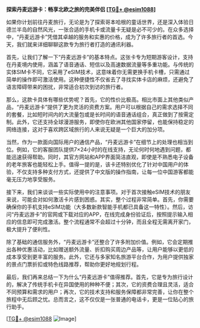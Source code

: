 **探索丹麦远游卡：畅享北欧之旅的完美伴侣 [[TG💪+ @esim1088](https://t.me/s/esim1088)]**

如果你计划前往丹麦旅行，无论是为了探索哥本哈根的童话世界，还是深入体验日德兰半岛的自然风光，一张合适的手机卡或流量卡无疑是必不可少的。在众多选择中，“丹麦远游卡”凭借其卓越的服务和实惠的价格，成为了许多旅行者的首选。今天，我们就来详细聊聊这款专为旅行者打造的通讯利器。

首先，让我们了解一下“丹麦远游卡”的基本特点。这张卡专为短期游客设计，支持在丹麦境内使用，涵盖了语音通话、短信以及高速数据流量等多重功能。与传统的实体SIM卡不同，它采用了eSIM技术，这意味着你无需更换手机卡槽，只需通过简单的操作即可激活使用。这种便捷性不仅省去了寻找实体卡店的麻烦，还避免了语言障碍带来的困扰，非常适合初次到访的旅行者。

那么，这款卡具体有哪些优势呢？首先，它的性价比极高。相比市面上其他类似产品，“丹麦远游卡”提供了更为灵活的资费方案。用户可以根据自己的需求选择不同的套餐，比如短时间内的大流量包或是长时间的语音通话组合，真正做到了按需定制。此外，它还支持全球漫游服务，即使你在欧洲其他国家停留，也能保持稳定的网络连接，这对于喜欢跨区域旅行的人来说无疑是一个巨大的加分项。

当然，作为一款面向国际用户的通信产品，“丹麦远游卡”在细节上的处理也相当到位。例如，它的客服团队提供7×24小时的在线支持，无论何时何地遇到问题，都能迅速获得帮助。同时，其官方网站和APP界面简洁直观，即使是不熟悉电子设备的老年旅客也能轻松上手。值得一提的是，该卡还特别优化了针对中国用户的体验，不仅支持多种支付方式，还提供了中文版的操作指南，让每一位中国游客都能毫无压力地享受服务。

接下来，我们来谈谈一些实际使用中的注意事项。对于首次接触eSIM技术的朋友来说，可能会对如何激活卡片感到困惑。其实，整个过程非常简单。首先，你需要确保你的手机支持eSIM功能（大多数新款智能手机都已具备这一特性）。然后，访问“丹麦远游卡”的官网或下载对应的APP，在线完成身份验证后，按照提示输入相应的信息即可完成激活。整个流程通常不会超过十分钟，而且全程无需离开家门，极大提升了便利性。

除了基础的通信服务外，“丹麦远游卡”还整合了许多附加价值。例如，它会定期推出各种优惠活动，比如赠送额外流量、折扣购买周边产品等，让用户能够以更低的成本享受到更丰富的服务。此外，它还与多家知名旅游平台合作，为用户提供独家的景点门票折扣或特色线路推荐，帮助你更好地规划行程。

最后，我们再来总结一下为什么“丹麦远游卡”值得推荐。首先，它是专为旅行设计的，解决了传统手机卡在异国使用的种种不便；其次，它的资费合理且灵活，适合不同预算和需求的用户；再次，它的技术支持和服务保障都非常完善，让你在整个旅程中无后顾之忧。总而言之，这不仅仅是一张普通的电话卡，更是一位贴心的旅行助手。

[[TG💪+ @esim1088](https://t.me/s/esim1088) ![Image](https://i.postimg.cc/4NQfJmqS/Snipaste-2025-05-13-00-14-12.png)]